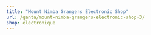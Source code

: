 ```yaml
---
title: "Mount Nimba Grangers Electronic Shop"
url: /ganta/mount-nimba-grangers-electronic-shop-3/
shop: électronique
---
```

